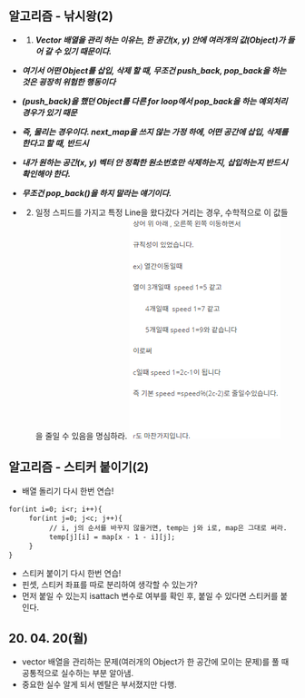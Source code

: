 ## 알고리즘 - 낚시왕(2)

 - 1. ***Vector 배열을 관리 하는 이유는, 한 공간(x, y) 안에 여러개의 값(Object)가 들어 갈 수 있기 때문이다.***

 -    ***여기서 어떤 Object를 삽입, 삭제 할 때, 무조건 push_back, pop_back을 하는 것은 굉장히 위험한 행동이다***
 -    ***(push_back)을 했던 Object를 다른 for loop에서 pop_back을 하는 예외처리 경우가 있기 때문***
 -    ***즉, 물리는 경우이다. next_map을 쓰지 않는 가정 하에, 어떤 공간에 삽입, 삭제를 한다고 할 때, 반드시***
 -    ***내가 원하는 공간(x, y) 벡터 안 정확한 원소번호만 삭제하는지, 삽입하는지 반드시 확인해야 한다.***
 -    ***무조건 pop_back()을 하지 말라는 얘기이다.***


 - 2. 일정 스피드를 가지고 특정 Line을 왔다갔다 거리는 경우, 수학적으로 이 값들을 줄일 수 있음을 명심하라.
    ![Alt text](./img/img_200420.png)


## 알고리즘 - 스티커 붙이기(2)

 - 배열 돌리기 다시 한번 연습!
 ```
 for(int i=0; i<r; i++){
      for(int j=0; j<c; j++){
           // i, j의 순서를 바꾸지 않을거면, temp는 j와 i로, map은 그대로 써라.
           temp[j][i] = map[x - 1 - i][j];
      }
 }
```

- 스티커 붙이기 다시 한번 연습!
- 핀셋, 스티커 좌표를 따로 분리하여 생각할 수 있는가?
- 먼저 붙일 수 있는지 isattach 변수로 여부를 확인 후, 붙일 수 있다면 스티커를 붙인다.


## 20. 04. 20(월)
 - vector 배열을 관리하는 문제(여러개의 Object가 한 공간에 모이는 문제)를 풀 때 공통적으로 실수하는 부분 알아냄.
 - 중요한 실수 알게 되서 멘탈은 부서졌지만 다행.